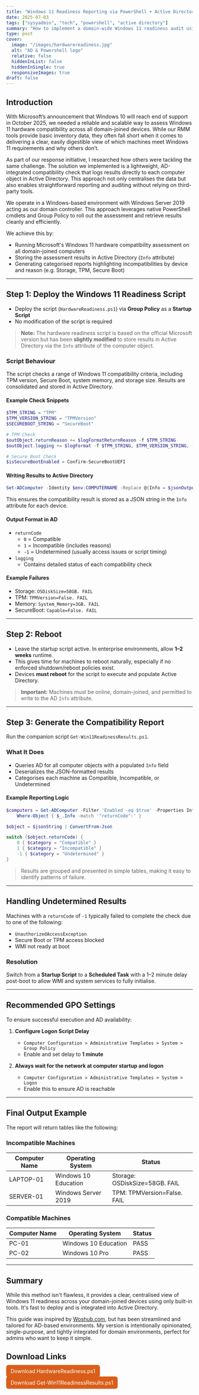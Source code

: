 ```yaml
---
title: "Windows 11 Readiness Reporting via PowerShell + Active Directory"
date: 2025-07-03
tags: ["sysyadmin", "tech", "powershell", "active directory"]
summary: "How to implement a domain-wide Windows 11 readiness audit using PowerShell and Active Directory to track compatibility across all machines."
type: post
cover:
  image: "/images/hardwarereadiness.jpg"
  alt: "AD & Powershell logo"
  relative: false
  hiddenInList: false
  hiddenInSingle: true
  responsiveImages: true
draft: false
---
```


## Introduction

With Microsoft’s announcement that Windows 10 will reach end of support in October 2025, we needed a reliable and scalable way to assess Windows 11 hardware compatibility across all domain-joined devices. While our RMM tools provide basic inventory data, they often fall short when it comes to delivering a clear, easily digestible view of which machines meet Windows 11 requirements and why others don’t.

As part of our response initiative, I researched how others were tackling the same challenge. The solution we implemented is a lightweight, AD-integrated compatibility check that logs results directly to each computer object in Active Directory. This approach not only centralises the data but also enables straightforward reporting and auditing without relying on third-party tools.

We operate in a Windows-based environment with Windows Server 2019 acting as our domain controller. This approach leverages native PowerShell cmdlets and Group Policy to roll out the assessment and retrieve results cleanly and efficiently.

We achieve this by:

- Running Microsoft's Windows 11 hardware compatibility assessment on all domain-joined computers  
- Storing the assessment results in Active Directory (`Info` attribute)  
- Generating categorised reports highlighting incompatibilities by device and reason (e.g. Storage, TPM, Secure Boot)

---

## Step 1: Deploy the Windows 11 Readiness Script

- Deploy the script (`HardwareReadiness.ps1`) via **Group Policy** as a **Startup Script**  
- No modification of the script is required  

> **Note:** The hardware readiness script is based on the official Microsoft version but has been **slightly modified** to store results in Active Directory via the `Info` attribute of the computer object.

### Script Behaviour

The script checks a range of Windows 11 compatibility criteria, including TPM version, Secure Boot, system memory, and storage size. Results are consolidated and stored in Active Directory.

#### Example Check Snippets

```powershell
$TPM_STRING = "TPM"
$TPM_VERSION_STRING = "TPMVersion"
$SECUREBOOT_STRING = "SecureBoot"

# TPM Check
$outObject.returnReason += $logFormatReturnReason -f $TPM_STRING
$outObject.logging += $logFormat -f $TPM_STRING, $TPM_VERSION_STRING, ($tpmVersion.SpecVersion), $FAIL_STRING

# Secure Boot Check
$isSecureBootEnabled = Confirm-SecureBootUEFI
```

#### Writing Results to Active Directory

```powershell
Set-ADComputer -Identity $env:COMPUTERNAME -Replace @{Info = $jsonOutput}
```

This ensures the compatibility result is stored as a JSON string in the `Info` attribute for each device.

#### Output Format in AD

- `returnCode`  
  - `0` = Compatible  
  - `1` = Incompatible (includes reasons)  
  - `-1` = Undetermined (usually access issues or script timing)  
- `logging`  
  - Contains detailed status of each compatibility check

#### Example Failures

- Storage: `OSDiskSize=58GB. FAIL`  
- TPM: `TPMVersion=False. FAIL`  
- Memory: `System_Memory=3GB. FAIL`  
- SecureBoot: `Capable=False. FAIL`

---

## Step 2: Reboot

- Leave the startup script active. In enterprise environments, allow **1–2 weeks** runtime.
- This gives time for machines to reboot naturally, especially if no enforced shutdown/reboot policies exist.
- Devices **must reboot** for the script to execute and populate Active Directory.

> **Important:** Machines must be online, domain-joined, and permitted to write to the AD `Info` attribute.

---

## Step 3: Generate the Compatibility Report

Run the companion script `Get-Win11ReadinessResults.ps1`.

### What It Does

- Queries AD for all computer objects with a populated `Info` field  
- Deserializes the JSON-formatted results  
- Categorises each machine as Compatible, Incompatible, or Undetermined

#### Example Reporting Logic

```powershell
$computers = Get-ADComputer -Filter 'Enabled -eq $true' -Properties Info,OperatingSystem |
    Where-Object { $_.Info -match '"returnCode":' }

$object = $jsonString | ConvertFrom-Json

switch ($object.returnCode) {
    0 { $category = "Compatible" }
    1 { $category = "Incompatible" }
    -1 { $category = "Undetermined" }
}
```

> Results are grouped and presented in simple tables, making it easy to identify patterns of failure.

---

## Handling Undetermined Results

Machines with a `returnCode` of `-1` typically failed to complete the check due to one of the following:

- `UnauthorizedAccessException`
- Secure Boot or TPM access blocked
- WMI not ready at boot

### Resolution

Switch from a **Startup Script** to a **Scheduled Task** with a 1–2 minute delay post-boot to allow WMI and system services to fully initialise.

---

## Recommended GPO Settings

To ensure successful execution and AD availability:

1. **Configure Logon Script Delay**
    - `Computer Configuration > Administrative Templates > System > Group Policy`  
    - Enable and set delay to **1 minute**

2. **Always wait for the network at computer startup and logon**
    - `Computer Configuration > Administrative Templates > System > Logon`  
    - Enable this to ensure AD is reachable

---

## Final Output Example

The report will return tables like the following:

### Incompatible Machines

| Computer Name | Operating System       | Status                          |
|---------------|------------------------|----------------------------------|
| LAPTOP-01     | Windows 10 Education   | Storage: OSDiskSize=58GB. FAIL  |
| SERVER-01     | Windows Server 2019    | TPM: TPMVersion=False. FAIL     |

### Compatible Machines

| Computer Name | Operating System       | Status |
|---------------|------------------------|--------|
| PC-01         | Windows 10 Education   | PASS   |
| PC-02         | Windows 10 Pro         | PASS   |

---

## Summary

While this method isn't flawless, it provides a clear, centralised view of Windows 11 readiness across your domain-joined devices using only built-in tools. It's fast to deploy and is integrated into Active Directory.

This guide was inspired by [Woshub.com](https://woshub.com/check-windows-11-hardware-readiness-powershell/), but has been streamlined and tailored for AD-based environments. My version is intentionally opinionated, single-purpose, and tightly integrated for domain environments, perfect for admins who want to keep it simple. 


## Download Links

<p><a href="/scripts/HardwareReadiness.ps1" download style="background:#D95E1A;color:white;padding:8px 12px;text-decoration:none;border-radius:6px;">Download HardwareReadiness.ps1</a></p>


<p><a href="/scripts/Get-Win11ReadinessResults.ps1" download style="background:#D95E1A;color:white;padding:8px 12px;text-decoration:none;border-radius:6px;">Download Get-Win11ReadinessResults.ps1</a></p>
